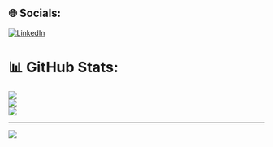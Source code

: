 ## 🌐 Socials:
[![LinkedIn](https://img.shields.io/badge/LinkedIn-%230077B5.svg?logo=linkedin&logoColor=white)](https://linkedin.com/in/shinon-takei/)
# 📊 GitHub Stats:
![](https://github-readme-stats.vercel.app/api?username=shine7on&theme=solarized-light&hide_border=true&include_all_commits=false&count_private=false)<br/>
![](https://github-readme-streak-stats.herokuapp.com/?user=shine7on&theme=solarized-light&hide_border=true)<br/>
![](https://github-readme-stats.vercel.app/api/top-langs/?username=shine7on&theme=solarized-light&hide_border=true&include_all_commits=false&count_private=false&layout=compact)

---
[![](https://visitcount.itsvg.in/api?id=shine7on&icon=7&color=0)](https://visitcount.itsvg.in)

<!-- Proudly created with GPRM ( https://gprm.itsvg.in ) -->
